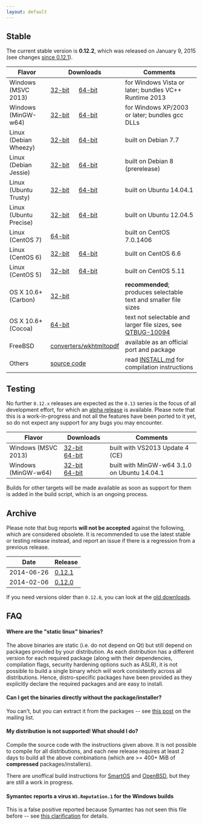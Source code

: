 ```yaml
---
layout: default
---
```


## Stable

The current stable version is **0.12.2**, which was released on January 9, 2015 (see changes [since 0.12.1](https://github.com/wkhtmltopdf/wkhtmltopdf/releases/tag/0.12.2)).

Flavor                | Downloads                                                                                                                                                                                                                                 | Comments
---------             | ---------                                                                                                                                                                                                                                 | --------
Windows (MSVC 2013)   | [32-bit](http://downloads.sourceforge.net/project/wkhtmltopdf/0.12.2/wkhtmltox-0.12.2_msvc2013-win32.exe)        &emsp; [64-bit](http://downloads.sourceforge.net/project/wkhtmltopdf/0.12.2/wkhtmltox-0.12.2_msvc2013-win64.exe)         | for Windows Vista or later; bundles VC++ Runtime 2013
Windows (MinGW-w64)   | [32-bit](http://downloads.sourceforge.net/project/wkhtmltopdf/0.12.2/wkhtmltox-0.12.2_mingw-w64-cross-win32.exe) &emsp; [64-bit](http://downloads.sourceforge.net/project/wkhtmltopdf/0.12.2/wkhtmltox-0.12.2_mingw-w64-cross-win64.exe)  | for Windows XP/2003 or later; bundles gcc DLLs
Linux (Debian Wheezy) | [32-bit](http://downloads.sourceforge.net/project/wkhtmltopdf/0.12.2/wkhtmltox-0.12.2_linux-wheezy-i386.deb)     &emsp; [64-bit](http://downloads.sourceforge.net/project/wkhtmltopdf/0.12.2/wkhtmltox-0.12.2_linux-wheezy-amd64.deb)     | built on Debian 7.7
Linux (Debian Jessie) | [32-bit](http://downloads.sourceforge.net/project/wkhtmltopdf/0.12.2/wkhtmltox-0.12.2_linux-jessie-i386.deb)     &emsp; [64-bit](http://downloads.sourceforge.net/project/wkhtmltopdf/0.12.2/wkhtmltox-0.12.2_linux-jessie-amd64.deb)     | built on Debian 8 (prerelease)
Linux (Ubuntu Trusty) | [32-bit](http://downloads.sourceforge.net/project/wkhtmltopdf/0.12.2/wkhtmltox-0.12.2_linux-trusty-i386.deb)     &emsp; [64-bit](http://downloads.sourceforge.net/project/wkhtmltopdf/0.12.2/wkhtmltox-0.12.2_linux-trusty-amd64.deb)     | built on Ubuntu 14.04.1
Linux (Ubuntu Precise)| [32-bit](http://downloads.sourceforge.net/project/wkhtmltopdf/0.12.2/wkhtmltox-0.12.2_linux-precise-i386.deb)    &emsp; [64-bit](http://downloads.sourceforge.net/project/wkhtmltopdf/0.12.2/wkhtmltox-0.12.2_linux-precise-amd64.deb)    | built on Ubuntu 12.04.5
Linux (CentOS 7)      | [64-bit](http://downloads.sourceforge.net/project/wkhtmltopdf/0.12.2/wkhtmltox-0.12.2_linux-centos7-amd64.rpm)                                                                                                                            | built on CentOS 7.0.1406
Linux (CentOS 6)      | [32-bit](http://downloads.sourceforge.net/project/wkhtmltopdf/0.12.2/wkhtmltox-0.12.2_linux-centos6-i386.rpm)    &emsp; [64-bit](http://downloads.sourceforge.net/project/wkhtmltopdf/0.12.2/wkhtmltox-0.12.2_linux-centos6-amd64.rpm)    | built on CentOS 6.6
Linux (CentOS 5)      | [32-bit](http://downloads.sourceforge.net/project/wkhtmltopdf/0.12.2/wkhtmltox-0.12.2_linux-centos5-i386.rpm)    &emsp; [64-bit](http://downloads.sourceforge.net/project/wkhtmltopdf/0.12.2/wkhtmltox-0.12.2_linux-centos5-amd64.rpm)    | built on CentOS 5.11
OS X 10.6+ (Carbon)   | [32-bit](http://downloads.sourceforge.net/project/wkhtmltopdf/0.12.2/wkhtmltox-0.12.2_osx-carbon-i386.pkg)                                                                                                                                | **recommended**; produces selectable text and smaller file sizes
OS X 10.6+ (Cocoa)    | [64-bit](http://downloads.sourceforge.net/project/wkhtmltopdf/0.12.2/wkhtmltox-0.12.2_osx-cocoa-x86-64.pkg)                                                                                                                               | text not selectable and larger file sizes, see [QTBUG-10094](https://bugreports.qt-project.org/browse/QTBUG-10094)
FreeBSD               | [converters/wkhtmltopdf](http://www.freshports.org/converters/wkhtmltopdf)                                                                                                                                                                | available as an official port and package
Others                | [source code](http://downloads.sourceforge.net/project/wkhtmltopdf/0.12.2/wkhtmltox-0.12.2.tar.bz2)                                                                                                                                       | read [INSTALL.md](https://github.com/wkhtmltopdf/wkhtmltopdf/blob/0.12.2/INSTALL.md#others) for compilation instructions

## Testing

No further `0.12.x` releases are expected as the `0.13` series is the focus of all development effort, for which an [alpha release](https://github.com/wkhtmltopdf/wkhtmltopdf/blob/0.13/README.md#013-alpha) is available. Please note that this is a work-in-progress and not all the features have been ported to it yet, so do not expect any support for any bugs you may encounter.

Flavor              | Downloads                                                                                                                                                                                                                                                                        | Comments
---------           | ---------                                                                                                                                                                                                                                                                        | --------
Windows (MSVC 2013) | [32-bit](http://downloads.sourceforge.net/project/wkhtmltopdf/0.13.0-alpha/wkhtmltox-0.13.0-alpha-391fd34_msvc2013-win32.exe)        &emsp; [64-bit](http://downloads.sourceforge.net/project/wkhtmltopdf/0.13.0-alpha/wkhtmltox-0.13.0-alpha-391fd34_msvc2013-win64.exe)        | built with VS2013 Update 4 (CE)
Windows (MinGW-w64) | [32-bit](http://downloads.sourceforge.net/project/wkhtmltopdf/0.13.0-alpha/wkhtmltox-0.13.0-alpha-391fd34_mingw-w64-cross-win32.exe) &emsp; [64-bit](http://downloads.sourceforge.net/project/wkhtmltopdf/0.13.0-alpha/wkhtmltox-0.13.0-alpha-391fd34_mingw-w64-cross-win64.exe) | built with MinGW-w64 3.1.0 on Ubuntu 14.04.1

Builds for other targets will be made available as soon as support for them is added in the build script, which is an ongoing process. 

## Archive

Please note that bug reports **will not be accepted** against the following, which are considered obsolete. It is recommended to use the latest stable or testing release instead, and report an issue if there is a regression from a previous release.

Date       | Release
----       | -------
2014-06-26 | [0.12.1](http://sourceforge.net/projects/wkhtmltopdf/files/archive/0.12.1/)
2014-02-06 | [0.12.0](http://sourceforge.net/projects/wkhtmltopdf/files/archive/0.12.0/)

If you need versions older than `0.12.0`, you can look at the [old downloads](old-downloads.html).

## FAQ

#### Where are the "static linux" binaries?

The above binaries are static (i.e. do not depend on Qt) but still depend on packages provided by your distribution. As each distribution has a different version for each required package (along with their dependencies, compilation flags, security hardening options such as ASLR), it is not possible to build a single binary which will work consistently across all distributions. Hence, distro-specific packages have been provided as they explicitly declare the required packages and are easy to install.

#### Can I get the binaries directly without the package/installer?

You can't, but you can extract it from the packages -- see [this post](https://groups.google.com/d/msg/wkhtmltopdf-general/5gPvvd9bgRo/wI4RmGA0dIsJ) on the mailing list.

#### My distribution is not supported! What should I do?

Compile the source code with the instructions given above. It is not possible to compile for all distributions, and each new release requires at least 2 days to build all the above combinations (which are >= 400+ MiB of **compressed** packages/installers).

There are unoffical build instructions for [SmartOS](https://github.com/wkhtmltopdf/wkhtmltopdf/issues/1794) and [OpenBSD](https://github.com/wkhtmltopdf/wkhtmltopdf/issues/1991), but they are still a work in progress.

#### Symantec reports a virus `WS.Reputation.1` for the Windows builds

This is a false positive reported because Symantec has not seen this file before -- see [this clarification](http://community.norton.com/forums/clarification-wsreputation1-detection) for details.
